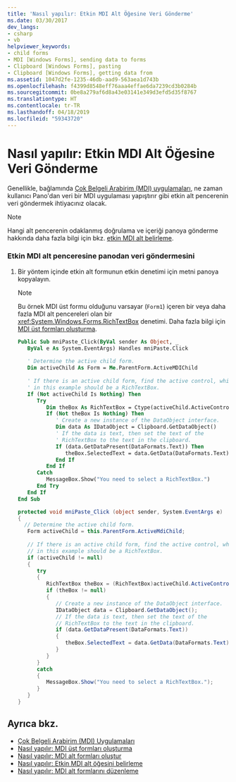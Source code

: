```yaml
---
title: 'Nasıl yapılır: Etkin MDI Alt Öğesine Veri Gönderme'
ms.date: 03/30/2017
dev_langs:
- csharp
- vb
helpviewer_keywords:
- child forms
- MDI [Windows Forms], sending data to forms
- Clipboard [Windows Forms], pasting
- Clipboard [Windows Forms], getting data from
ms.assetid: 1047d2fe-1235-46db-aad9-563aea1d743b
ms.openlocfilehash: f4399d8548eff76aaa4effae6da7239cd3b0284b
ms.sourcegitcommit: 0be8a279af6d8a43e03141e349d3efd5d35f8767
ms.translationtype: HT
ms.contentlocale: tr-TR
ms.lasthandoff: 04/18/2019
ms.locfileid: "59343720"
---
```

# <a name="how-to-send-data-to-the-active-mdi-child"></a>Nasıl yapılır: Etkin MDI Alt Öğesine Veri Gönderme
Genellikle, bağlamında [Çok Belgeli Arabirim (MDI) uygulamaları](multiple-document-interface-mdi-applications.md), ne zaman kullanıcı Pano'dan veri bir MDI uygulaması yapıştırır gibi etkin alt pencerenin veri göndermek ihtiyacınız olacak.  
  
> [!NOTE]
>  Hangi alt pencerenin odaklanmış doğrulama ve içeriği panoya gönderme hakkında daha fazla bilgi için bkz. [etkin MDI alt belirleme](how-to-determine-the-active-mdi-child.md).  
  
### <a name="to-send-data-to-the-active-mdi-child-window-from-the-clipboard"></a>Etkin MDI alt penceresine panodan veri göndermesini  
  
1. Bir yöntem içinde etkin alt formunun etkin denetimi için metni panoya kopyalayın.  
  
    > [!NOTE]
    >  Bu örnek MDI üst formu olduğunu varsayar (`Form1`) içeren bir veya daha fazla MDI alt pencereleri olan bir <xref:System.Windows.Forms.RichTextBox> denetimi. Daha fazla bilgi için [MDI üst formları oluşturma](how-to-create-mdi-parent-forms.md).  
  
    ```vb  
    Public Sub mniPaste_Click(ByVal sender As Object, _  
       ByVal e As System.EventArgs) Handles mniPaste.Click  
  
       ' Determine the active child form.  
       Dim activeChild As Form = Me.ParentForm.ActiveMDIChild  
  
       ' If there is an active child form, find the active control, which  
       ' in this example should be a RichTextBox.  
       If (Not activeChild Is Nothing) Then  
          Try  
             Dim theBox As RichTextBox = Ctype(activeChild.ActiveControl, RichTextBox)  
             If (Not theBox Is Nothing) Then  
                ' Create a new instance of the DataObject interface.  
                Dim data As IDataObject = Clipboard.GetDataObject()  
                ' If the data is text, then set the text of the   
                ' RichTextBox to the text in the clipboard.  
                If (data.GetDataPresent(DataFormats.Text)) Then  
                   theBox.SelectedText = data.GetData(DataFormats.Text).ToString()  
                End If  
             End If  
          Catch  
             MessageBox.Show("You need to select a RichTextBox.")  
          End Try  
       End If  
    End Sub  
    ```  
  
    ```csharp  
    protected void mniPaste_Click (object sender, System.EventArgs e)  
    {  
      // Determine the active child form.  
       Form activeChild = this.ParentForm.ActiveMdiChild;  
  
       // If there is an active child form, find the active control, which  
       // in this example should be a RichTextBox.  
       if (activeChild != null)  
       {  
          try   
          {  
             RichTextBox theBox = (RichTextBox)activeChild.ActiveControl;  
             if (theBox != null)  
             {  
                // Create a new instance of the DataObject interface.  
                IDataObject data = Clipboard.GetDataObject();  
                // If the data is text, then set the text of the   
                // RichTextBox to the text in the clipboard.  
                if (data.GetDataPresent(DataFormats.Text))  
                {  
                   theBox.SelectedText = data.GetData(DataFormats.Text).ToString();                 
                }  
             }  
          }  
          catch   
          {  
             MessageBox.Show("You need to select a RichTextBox.");  
          }  
       }  
    }  
    ```  
  
## <a name="see-also"></a>Ayrıca bkz.

- [Çok Belgeli Arabirim (MDI) Uygulamaları](multiple-document-interface-mdi-applications.md)
- [Nasıl yapılır: MDI üst formları oluşturma](how-to-create-mdi-parent-forms.md)
- [Nasıl yapılır: MDI alt formları oluştur](how-to-create-mdi-child-forms.md)
- [Nasıl yapılır: Etkin MDI alt öğesini belirleme](how-to-determine-the-active-mdi-child.md)
- [Nasıl yapılır: MDI alt formlarını düzenleme](how-to-arrange-mdi-child-forms.md)
